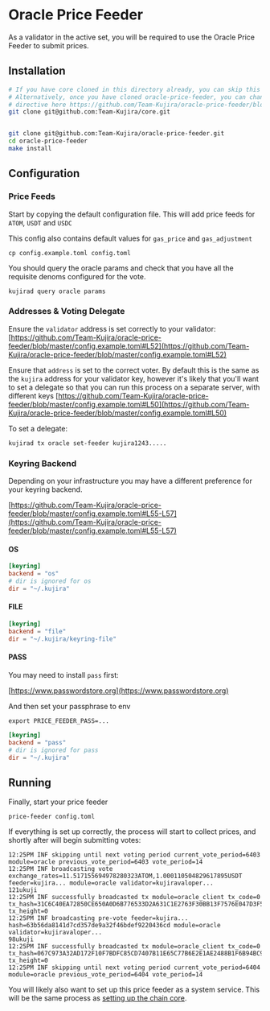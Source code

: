 # Oracle Price Feeder

As a validator in the active set, you will be required to use the Oracle Price Feeder to submit prices.&#x20;

## Installation



```bash
# If you have core cloned in this directory already, you can skip this step
# Alternatively, once you have cloned oracle-price-feeder, you can change the `replace`
# directive here https://github.com/Team-Kujira/oracle-price-feeder/blob/master/go.mod#L5
git clone git@github.com:Team-Kujira/core.git


git clone git@github.com:Team-Kujira/oracle-price-feeder.git
cd oracle-price-feeder
make install
```

## Configuration

### Price Feeds

Start by copying the default configuration file. This will add price feeds for `ATOM`, `USDT` and `USDC`

This config also contains default values for `gas_price` and `gas_adjustment`

```
cp config.example.toml config.toml
```

You should query the oracle params and check that you have all the requisite denoms configured for the vote.&#x20;

```
kujirad query oracle params
```

### Addresses & Voting Delegate

Ensure the `validator` address is set correctly to your validator: [https://github.com/Team-Kujira/oracle-price-feeder/blob/master/config.example.toml#L52](https://github.com/Team-Kujira/oracle-price-feeder/blob/master/config.example.toml#L52)

Ensure that `address` is set to the correct voter. By default this is the same as the `kujira` address for your validator key, however it's likely that you'll want to set a delegate so that you can run this process on a separate server, with different keys [https://github.com/Team-Kujira/oracle-price-feeder/blob/master/config.example.toml#L50](https://github.com/Team-Kujira/oracle-price-feeder/blob/master/config.example.toml#L50)

To set a delegate:

```
kujirad tx oracle set-feeder kujira1243.....
```

### Keyring Backend

Depending on your infrastructure you may have a different preference for your keyring backend.&#x20;

[https://github.com/Team-Kujira/oracle-price-feeder/blob/master/config.example.toml#L55-L57](https://github.com/Team-Kujira/oracle-price-feeder/blob/master/config.example.toml#L55-L57)

#### OS

```toml
[keyring]
backend = "os"
# dir is ignored for os
dir = "~/.kujira"
```

#### FILE

```toml
[keyring]
backend = "file"
dir = "~/.kujira/keyring-file"
```

#### PASS

You may need to install `pass` first:&#x20;

[https://www.passwordstore.org](https://www.passwordstore.org)

And then set your passphrase to env&#x20;

```
export PRICE_FEEDER_PASS=...  
```

```toml
[keyring]
backend = "pass"
# dir is ignored for pass
dir = "~/.kujira"
```

## Running

Finally, start your price feeder

```
price-feeder config.toml
```

If everything is set up correctly, the process will start to collect prices, and shortly after will begin submitting votes:&#x20;

```
12:25PM INF skipping until next voting period current_vote_period=6403 module=oracle previous_vote_period=6403 vote_period=14
12:25PM INF broadcasting vote exchange_rates=11.517155694978280323ATOM,1.000110504829617895USDT feeder=kujira... module=oracle validator=kujiravaloper...
121ukuji
12:25PM INF successfully broadcasted tx module=oracle_client tx_code=0 tx_hash=31C6C40EA72850CE650A0D6B776533D2A631C1E2763F30BB13F7576E047D3F5F tx_height=0
12:25PM INF broadcasting pre-vote feeder=kujira... hash=63b56da8141d7cd357de9a32f46bdef9220436cd module=oracle validator=kujiravaloper...
98ukuji
12:25PM INF successfully broadcasted tx module=oracle_client tx_code=0 tx_hash=067C973A32AD172F10F7BDFC85CD7407B11E65C77B6E2E1AE2488B1F6B94BC9B tx_height=0
12:25PM INF skipping until next voting period current_vote_period=6404 module=oracle previous_vote_period=6404 vote_period=14
```



You will likely also want to set up this price feeder as a system service. This will be the same process as [setting up the chain core](./#register-the-node-as-a-service).&#x20;
